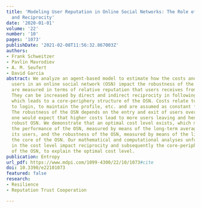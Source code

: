 ```yaml
---
title: 'Modeling User Reputation in Online Social Networks: The Role of Costs, Benefits,
  and Reciprocity'
date: '2020-01-01'
volume: '22'
number: '10'
pages: '1073'
publishDate: '2021-02-08T11:56:32.867003Z'
authors:
- Frank Schweitzer
- Pavlin Mavrodiev
- A. M. Seufert
- David Garcia
abstract: We analyze an agent-based model to estimate how the costs and benefits of
  users in an online social network (OSN) impact the robustness of the OSN. Benefits
  are measured in terms of relative reputation that users receives from their followers.
  They can be increased by direct and indirect reciprocity in following each other,
  which leads to a core-periphery structure of the OSN. Costs relate to the effort
  to login, to maintain the profile, etc. and are assumed as constant for all users.
  The robustness of the OSN depends on the entry and exit of users over time. Intuitively,
  one would expect that higher costs lead to more users leaving and hence to a less
  robust OSN. We demonstrate that an optimal cost level exists, which maximizes both
  the performance of the OSN, measured by means of the long-term average benefit of
  its users, and the robustness of the OSN, measured by means of the life-time of
  the core of the OSN. Our mathematical and computational analyses unfold how changes
  in the cost level impact reciprocity and subsequently the core-periphery structure
  of the OSN, to explain the optimal cost level.
publication: Entropy
url_pdf: https://www.mdpi.com/1099-4300/22/10/1073#cite
doi: 10.3390/e22101073
featured: false
research:
- Resilience
- Reputation Trust Cooperation

---
```

